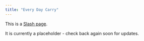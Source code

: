 ```yaml
---
title: "Every Day Carry"
---
```


This is a [Slash page](https://slashpages.net/#carry).

It is currently a placeholder - check back again soon for updates.
